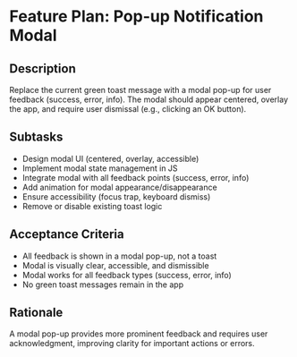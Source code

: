 # Feature Plan: Pop-up Notification Modal

## Description
Replace the current green toast message with a modal pop-up for user feedback (success, error, info). The modal should appear centered, overlay the app, and require user dismissal (e.g., clicking an OK button).

## Subtasks
- Design modal UI (centered, overlay, accessible)
- Implement modal state management in JS
- Integrate modal with all feedback points (success, error, info)
- Add animation for modal appearance/disappearance
- Ensure accessibility (focus trap, keyboard dismiss)
- Remove or disable existing toast logic

## Acceptance Criteria
- All feedback is shown in a modal pop-up, not a toast
- Modal is visually clear, accessible, and dismissible
- Modal works for all feedback types (success, error, info)
- No green toast messages remain in the app

## Rationale
A modal pop-up provides more prominent feedback and requires user acknowledgment, improving clarity for important actions or errors.
